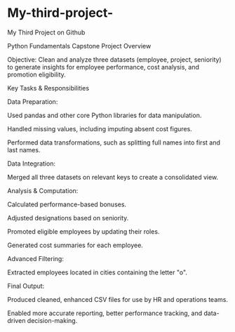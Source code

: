 # My-third-project-
My Third Project on Github

Python Fundamentals Capstone Project Overview

Objective: Clean and analyze three datasets (employee, project, seniority) to generate insights for employee performance, cost analysis, and promotion eligibility.

Key Tasks & Responsibilities

Data Preparation:

Used pandas and other core Python libraries for data manipulation.

Handled missing values, including imputing absent cost figures.

Performed data transformations, such as splitting full names into first and last names.

Data Integration:

Merged all three datasets on relevant keys to create a consolidated view.

Analysis & Computation:

Calculated performance-based bonuses.

Adjusted designations based on seniority.

Promoted eligible employees by updating their roles.

Generated cost summaries for each employee.

Advanced Filtering:

Extracted employees located in cities containing the letter "o".

Final Output:

Produced cleaned, enhanced CSV files for use by HR and operations teams.

Enabled more accurate reporting, better performance tracking, and data-driven decision-making.

